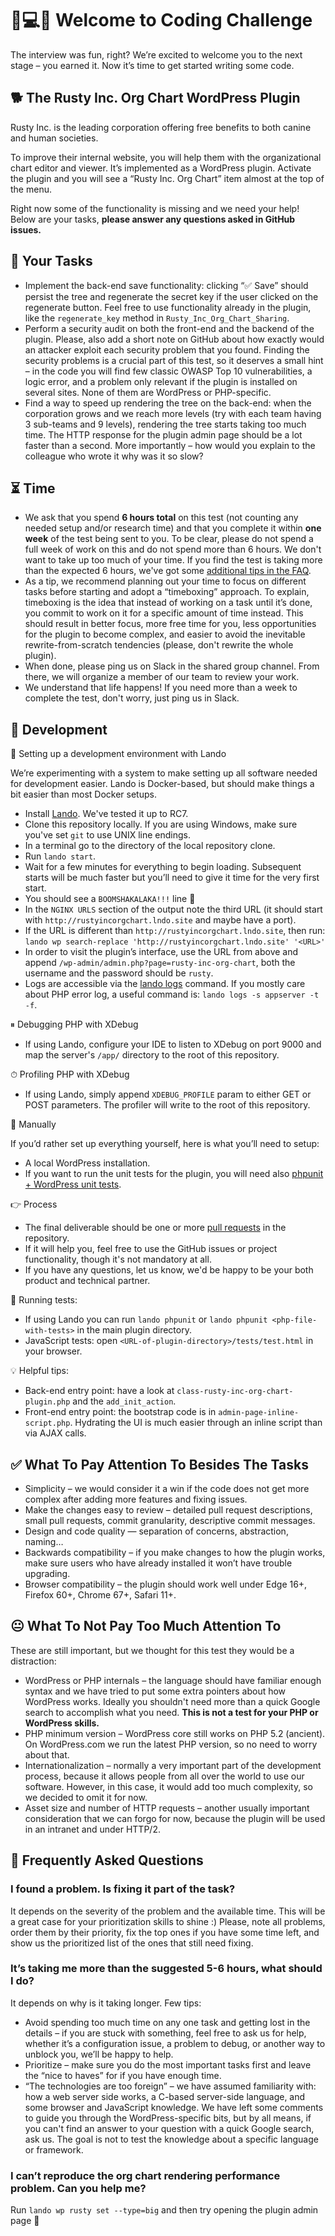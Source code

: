 # 👋💻😅 Welcome to Coding Challenge
The interview was fun, right? We’re excited to welcome you to the next stage – you earned it. Now it’s time to get started writing some code.

## 🐕 The Rusty Inc. Org Chart WordPress Plugin

Rusty Inc. is the leading corporation offering free benefits to both canine and human societies.

To improve their internal website, you will help them with the organizational chart editor and viewer. It’s implemented as a WordPress plugin. Activate the plugin and you will see a “Rusty Inc. Org Chart” item almost at the top of the menu.

Right now some of the functionality is missing and we need your help! Below are your tasks, **please answer any questions asked in GitHub issues.**

## 🤹 Your Tasks
* Implement the back-end save functionality: clicking “✅ Save” should persist the tree and regenerate the secret key if the user clicked on the regenerate button. Feel free to use functionality already in the plugin, like the `regenerate_key` method in `Rusty_Inc_Org_Chart_Sharing`.
* Perform a security audit on both the front-end and the backend of the plugin. Please, also add a short note on GitHub about how exactly would an attacker exploit each security problem that you found. Finding the security problems is a crucial part of this test, so it deserves a small hint – in the code you will find few classic OWASP Top 10 vulnerabilities, a logic error, and a problem only relevant if the plugin is installed on several sites. None of them are WordPress or PHP-specific.
* Find a way to speed up rendering the tree on the back-end: when the corporation grows and we reach more levels (try with each team having 3 sub-teams and 9 levels), rendering the tree starts taking too much time. The HTTP response for the plugin admin page should be a lot faster than a second. More importantly – how would you explain to the colleague who wrote it why was it so slow?

## ⏳ Time
* We ask that you spend **6 hours total** on this test (not counting any needed setup and/or research time) and that you complete it within **one week** of the test being sent to you. To be clear, please do not spend a full week of work on this and do not spend more than 6 hours. We don't want to take up too much of your time. If you find the test is taking more than the expected 6 hours, we've got some [additional tips in the FAQ](#its-taking-me-more-than-the-suggested-5-6-hours-what-should-i-do).
* As a tip, we recommend planning out your time to focus on different tasks before starting and adopt a “timeboxing” approach. To explain, timeboxing is the idea that instead of working on a task until it’s done, you commit to work on it for a specific amount of time instead. This should result in better focus, more free time for you, less opportunities for the plugin to become complex, and easier to avoid the inevitable rewrite-from-scratch tendencies (please, don't rewrite the whole plugin).
* When done, please ping us on Slack in the shared group channel. From there, we will organize a member of our team to review your work. 
* We understand that life happens! If you need more than a week to complete the test, don't worry, just ping us in Slack. 

## 🎹 Development
👷 Setting up a development environment with Lando

We’re experimenting with a system to make setting up all software needed for development easier. Lando is Docker-based, but should make things a bit easier than most Docker setups.

* Install [Lando](https://docs.devwithlando.io/). We've tested it up to RC7.
* Clone this repository locally. If you are using Windows, make sure you've set `git` to use UNIX line endings.
* In a terminal go to the directory of the local repository clone.
* Run `lando start`.
* Wait for a few minutes for everything to begin loading. Subsequent starts will be much faster but you’ll need to give it time for the very first start.
* You should see a `BOOMSHAKALAKA!!!` line 🎉
* In the `NGINX URLS` section of the output note the third URL (it should start with `http://rustyincorgchart.lndo.site` and maybe have a port).
* If the URL is different than `http://rustyincorgchart.lndo.site`, then run: `lando wp search-replace 'http://rustyincorgchart.lndo.site' '<URL>'`
* In order to visit the plugin’s interface, use the URL from above and append `/wp-admin/admin.php?page=rusty-inc-org-chart`, both the username and the password should be `rusty`.
* Logs are accessible via the [lando logs](https://docs.devwithlando.io/cli/logs.html) command. If you mostly care about PHP error log, a useful command is: `lando logs -s appserver -t -f`.

⏸ Debugging PHP with XDebug
* If using Lando, configure your IDE to listen to XDebug on port 9000 and map the server's `/app/` directory to the root of this repository.

⏱ Profiling PHP with XDebug
* If using Lando, simply append `XDEBUG_PROFILE` param to either GET or POST parameters. The profiler will write to the root of this repository.

🚧 Manually

If you’d rather set up everything yourself, here is what you’ll need to setup:
* A local WordPress installation.
* If you want to run the unit tests for the plugin, you will need also [phpunit + WordPress unit tests](https://make.wordpress.org/cli/handbook/plugin-unit-tests/).

👉 Process

* The final deliverable should be one or more [pull requests](https://help.github.com/articles/creating-a-pull-request/) in the repository.
* If it will help you, feel free to use the GitHub issues or project functionality, though it's not mandatory at all.
* If you have any questions, let us know, we'd be happy to be your both product and technical partner.

💉 Running tests:

* If using Lando you can run `lando phpunit` or `lando phpunit <php-file-with-tests>` in the main plugin directory.
* JavaScript tests: open `<URL-of-plugin-directory>/tests/test.html` in your browser.

💡 Helpful tips:

* Back-end entry point: have a look at `class-rusty-inc-org-chart-plugin.php` and the `add_init_action`.
* Front-end entry point: the bootstrap code is in `admin-page-inline-script.php`. Hydrating the UI is much easier through an inline script than via AJAX calls.

## ✅ What To Pay Attention To Besides The Tasks
* Simplicity – we would consider it a win if the code does not get more complex after adding more features and fixing issues.
* Make the changes easy to review – detailed pull request descriptions, small pull requests, commit granularity, descriptive commit messages.
* Design and code quality — separation of concerns, abstraction, naming…
* Backwards compatibility – if you make changes to how the plugin works, make sure users who have already installed it won’t have trouble upgrading.
* Browser compatibility – the plugin should work well under Edge 16+, Firefox 60+, Chrome 67+, Safari 11+.

## 😐 What To Not Pay Too Much Attention To
These are still important, but we thought for this test they would be a distraction:

* WordPress or PHP internals – the language should have familiar enough syntax and we have tried to put some extra pointers about how WordPress works. Ideally you shouldn't need more than a quick Google search to accomplish what you need. **This is not a test for your PHP or WordPress skills.**
* PHP minimum version – WordPress core still works on PHP 5.2 (ancient). On WordPress.com we run the latest PHP version, so no need to worry about that.
* Internationalization – normally a very important part of the development process, because it allows people from all over the world to use our software. However, in this case, it would add too much complexity, so we decided to omit it for now.
* Asset size and number of HTTP requests – another usually important consideration that we can forgo for now, because the plugin will be used in an intranet and under HTTP/2.

## 🙋 Frequently Asked Questions

### I found a problem. Is fixing it part of the task?
It depends on the severity of the problem and the available time. This will be a great case for your prioritization skills to shine :) Please, note all problems, order them by their priority, fix the top ones if you have some time left, and show us the prioritized list of the ones that still need fixing.

### It’s taking me more than the suggested 5-6 hours, what should I do?
It depends on why is it taking longer. Few tips:

* Avoid spending too much time on any one task and getting lost in the details – if you are stuck with something, feel free to ask us for help, whether it’s a configuration issue, a problem to debug, or another way to unblock you, we’ll be happy to help.
* Prioritize – make sure you do the most important tasks first and leave the “nice to haves” for if you have enough time.
* “The technologies are too foreign” – we have assumed familiarity with: how a web server side works, a C-based server-side language, and some browser and JavaScript knowledge. We have left some comments to guide you through the WordPress-specific bits, but by all means, if you can't find an answer to your question with a quick Google search, ask us. The goal is not to test the knowledge about a specific language or framework.

### I can’t reproduce the org chart rendering performance problem. Can you help me?
Run `lando wp rusty set --type=big` and then try opening the plugin admin page 🐌
